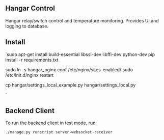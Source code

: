 ## Hangar Control

Hangar relay/switch control and temperature monitoring. Provides UI and logging to database.


## Install

`sudo apt-get install build-essential libssl-dev libffi-dev python-dev
pip install -r requirements.txt

sudo ln -s hangar_nginx.conf /etc/nginx/sites-enabled/
sudo /etc/init.d/nginx restart

cp hangar/settings_local_example.py hangar/settings_local.py
<configure settings_local.py>


`


## Backend Client

To run the backend client in test mode, run:

`./manage.py runscript server-websocket-receiver`